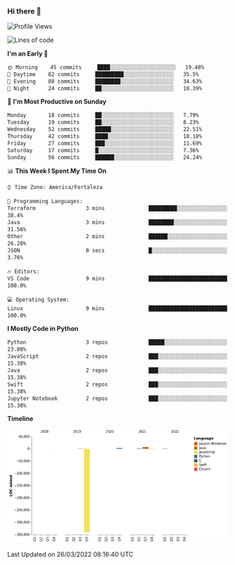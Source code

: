 ### Hi there 👋

<!--
**samuelpsouza/samuelpsouza** is a ✨ _special_ ✨ repository because its `README.md` (this file) appears on your GitHub profile.

Here are some ideas to get you started:

- 🔭 I’m currently working on ...
- 🌱 I’m currently learning ...
- 👯 I’m looking to collaborate on ...
- 🤔 I’m looking for help with ...
- 💬 Ask me about ...
- 📫 How to reach me: ...
- 😄 Pronouns: ...
- ⚡ Fun fact: ...
-->

<!--START_SECTION:waka-->
![Profile Views](http://img.shields.io/badge/Profile%20Views-0-blue)

![Lines of code](https://img.shields.io/badge/From%20Hello%20World%20I%27ve%20Written--327%20Thousand%20lines%20of%20code-blue)

**I'm an Early 🐤** 

```text
🌞 Morning    45 commits     ████░░░░░░░░░░░░░░░░░░░░░   19.48% 
🌆 Daytime    82 commits     █████████░░░░░░░░░░░░░░░░   35.5% 
🌃 Evening    80 commits     ████████░░░░░░░░░░░░░░░░░   34.63% 
🌙 Night      24 commits     ██░░░░░░░░░░░░░░░░░░░░░░░   10.39%

```
📅 **I'm Most Productive on Sunday** 

```text
Monday       18 commits     ██░░░░░░░░░░░░░░░░░░░░░░░   7.79% 
Tuesday      19 commits     ██░░░░░░░░░░░░░░░░░░░░░░░   8.23% 
Wednesday    52 commits     █████░░░░░░░░░░░░░░░░░░░░   22.51% 
Thursday     42 commits     ████░░░░░░░░░░░░░░░░░░░░░   18.18% 
Friday       27 commits     ███░░░░░░░░░░░░░░░░░░░░░░   11.69% 
Saturday     17 commits     █░░░░░░░░░░░░░░░░░░░░░░░░   7.36% 
Sunday       56 commits     ██████░░░░░░░░░░░░░░░░░░░   24.24%

```


📊 **This Week I Spent My Time On** 

```text
⌚︎ Time Zone: America/Fortaleza

💬 Programming Languages: 
Terraform                3 mins              █████████░░░░░░░░░░░░░░░░   38.4% 
Java                     3 mins              ████████░░░░░░░░░░░░░░░░░   31.56% 
Other                    2 mins              ██████░░░░░░░░░░░░░░░░░░░   26.28% 
JSON                     0 secs              █░░░░░░░░░░░░░░░░░░░░░░░░   3.76%

🔥 Editors: 
VS Code                  9 mins              █████████████████████████   100.0%

💻 Operating System: 
Linux                    9 mins              █████████████████████████   100.0%

```

**I Mostly Code in Python** 

```text
Python                   3 repos             █████░░░░░░░░░░░░░░░░░░░░   23.08% 
JavaScript               2 repos             ███░░░░░░░░░░░░░░░░░░░░░░   15.38% 
Java                     2 repos             ███░░░░░░░░░░░░░░░░░░░░░░   15.38% 
Swift                    2 repos             ███░░░░░░░░░░░░░░░░░░░░░░   15.38% 
Jupyter Notebook         2 repos             ███░░░░░░░░░░░░░░░░░░░░░░   15.38%

```


**Timeline**

![Chart not found](https://raw.githubusercontent.com/samuelpsouza/samuelpsouza/main/charts/bar_graph.png) 


 Last Updated on 26/03/2022 08:16:40 UTC
<!--END_SECTION:waka-->